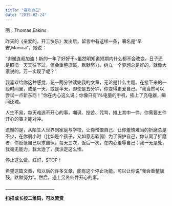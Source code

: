 ```yaml
---
title: "喜欢自己"
date: "2015-02-24"
---
```


图：Thomas Eakins

昨天的《亲爱的，开工快乐》发出后，留言中有这样一条，署名是“早安,Monica”，她说：

“谢谢连叔加油！新的一年了好好干~虽然明知道短期内什么都不会改变，日子还是照旧一天天往下过，但会重整旗鼓，默默努力。树立一个梦想总是好的，就像大家说的，万一实现了呢？”

我喜欢给你这种感觉，花一两分钟读完我的文章，无论是什么主题。在接下来的一段时间里，或是一天，或是半天，即使是五分钟，你变得更爱自己。“我当然可以尝试一点新东西！”你在内心这么说；你像只有1%电量的手机，插上了充电器，瞬间还魂。

人生不易，每天难逃不开心的事，嘲讽、挖苦、咒骂，摊上其中一件，你需要五件开心的事才能对冲。

遗憾的是，从陌生人世界到家庭与学校，让你憎恨自己、让你羞愧难当的折磨总是不少，在你弱小时（比如是个孩子，又如意志软弱）为了保护自己，你认同了折磨者，你贬低自己以求自保，每天三次，饭后一次，在内心羞辱自己：我一无是处，我毫无能力，我太逊了，我注定这么惨。

停止这么做。红灯，STOP！

希望这篇文章，和以后的许多文章，能有这个停止功能。可以让你说“我会重整旗鼓，默默努力”。然后，遇上另外四件开心的事。

\_\_\_\_\_\_\_\_\_\_\_\_\_\_\_\_\_\_\_\_\_\_\_\_

**扫描或长按二维码，可以赞赏**
